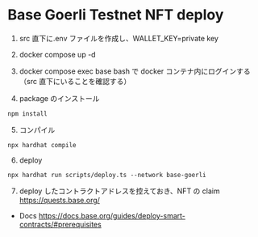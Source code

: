 # Base Goerli Testnet NFT deploy

1. src 直下に.env ファイルを作成し、WALLET_KEY=private key

2. docker compose up -d

3. docker compose exec base bash で docker コンテナ内にログインする（src 直下にいることを確認する）

4. package のインストール

```
npm install
```

5. コンパイル

```
npx hardhat compile
```

6. deploy

```
npx hardhat run scripts/deploy.ts --network base-goerli
```

7. deploy したコントラクトアドレスを控えておき、NFT の claim
   https://quests.base.org/

- Docs https://docs.base.org/guides/deploy-smart-contracts/#prerequisites
